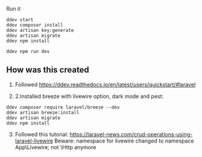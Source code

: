 Run it

```
ddev start
ddev composer install
ddev artisan key:generate
ddev artisan migrate
ddev npm install

ddev npm run dev
```

## How was this created

1. Followed https://ddev.readthedocs.io/en/latest/users/quickstart/#laravel

2. 2.Installed breeze with livewire option, dark mode and pest:

```
ddev composer require laravel/breeze --dev
ddev artisan breeze:install
ddev artisan migrate
ddev npm install
```

3. Followed this tutorial: https://laravel-news.com/crud-operations-using-laravel-livewire
Beware: namespace for livewire changed to namespace App\Livewire; not \Http anymore
